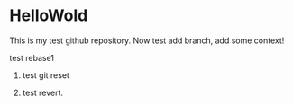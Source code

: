 # HelloWold
This is my test github repository.
Now test add branch, add some context!

test rebase1

1. test git reset

2. test revert.

